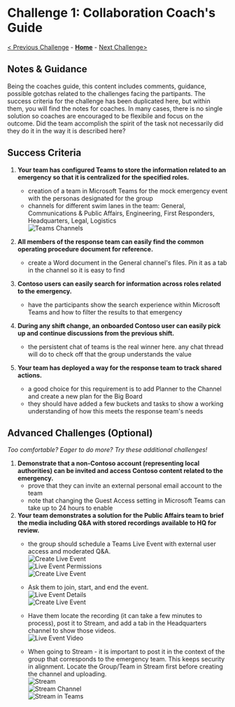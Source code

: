 # Challenge 1: Collaboration Coach's Guide

[< Previous Challenge](./00-prereqs.md) - **[Home](./readme.md)** - [Next Challenge>](./02-firstresponders.md)

## Notes & Guidance
Being the coaches guide, this content includes comments, guidance, possible gotchas related to the challenges facing the partipants. The success criteria for the challenge has been duplicated here, but within them, you will find the notes for coaches. In many cases, there is no single solution so coaches are encouraged to be flexibile and focus on the outcome. Did the team accomplish the spirit of the task not necessarily did they do it in the way it is described here?
## Success Criteria

1. **Your team has configured Teams to store the information related to an emergency so that it is centralized for the specified roles.**
	* creation of a team in Microsoft Teams for the mock emergency event with the personas designated for the group
	* channels for different swim lanes in the team: General, Communications & Public Affairs, Engineering, First Responders, Headquarters, Legal, Logistics\
	![Teams Channels](images/1teamschannels.png)
1. **All members of the response team can easily find the common operating procedure document for reference.**
	* create a Word document in the General channel's files. Pin it as a tab in the channel so it is easy to find
1. **Contoso users can easily search for information across roles related to the emergency.**
	* have the participants show the search experience within Microsoft Teams and how to filter the results to that emergency
1. **During any shift change, an onboarded Contoso user can easily pick up and continue discussions from the previous shift.**
	* the persistent chat of teams is the real winner here. any chat thread will do to check off that the group understands the value

1. **Your team has deployed a way for the response team to track shared actions.**
	* a good choice for this requirement is to add Planner to the Channel and create a new plan for the Big Board
	* they should have added a few buckets and tasks to show a working understanding of how this meets the response team's needs

## Advanced Challenges (Optional)

*Too comfortable?  Eager to do more?  Try these additional challenges!*

1. **Demonstrate that a non-Contoso account (representing local authorities) can be invited and access Contoso content related to the emergency.**
	* prove that they can invite an external personal email account to the team
	* note that changing the Guest Access setting in Microsoft Teams can take up to 24 hours to enable
1. **Your team demonstrates a solution for the Public Affairs team to brief the media including Q&A with stored recordings available to HQ for review.**
	* the group should schedule a Teams Live Event with external user access and moderated Q&A. \
	![Create Live Event](images/1createliveevent.png)\
	![Live Event Permissions](images/1liveeventpermissions.png)\
	![Create Live Event](images/1liveeventsettings.png)

	* Ask them to join, start, and end the event.\
	![Live Event Details](images/1liveeventdetails.png)\
	![Create Live Event](images/1liveevent.png)

	* Have them locate the recording (it can take a few minutes to process), post it to Stream, and add a tab in the Headquarters channel to show those videos.\
	![Live Event Video](images/1liveeventvideo.png)

	* When going to Stream - it is important to post it in the context of the group that corresponds to the emergency team. This keeps security in alignment. Locate the Group/Team in Stream first before creating the channel and uploading.\
	![Stream](images/1stream.png)\
	![Stream Channel](images/1streamchannel.png)\
	![Stream in Teams](images/1streamtabinteams.png)









